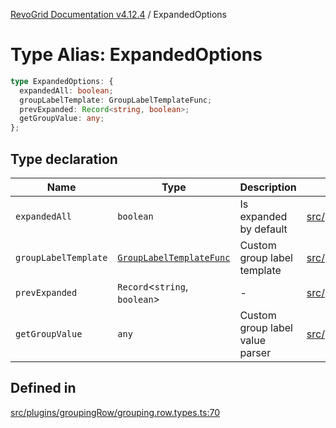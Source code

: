 [RevoGrid Documentation v4.12.4](README.md) / ExpandedOptions

# Type Alias: ExpandedOptions

```ts
type ExpandedOptions: {
  expandedAll: boolean;
  groupLabelTemplate: GroupLabelTemplateFunc;
  prevExpanded: Record<string, boolean>;
  getGroupValue: any;
};
```

## Type declaration

| Name | Type | Description | Defined in |
| ------ | ------ | ------ | ------ |
| `expandedAll` | `boolean` | Is expanded by default | [src/plugins/groupingRow/grouping.row.types.ts:75](https://github.com/revolist/revogrid/blob/648f56ecfc5430eb0184373ea33dd565a6a33bb9/src/plugins/groupingRow/grouping.row.types.ts#L75) |
| `groupLabelTemplate` | [`GroupLabelTemplateFunc`](TypeAlias.GroupLabelTemplateFunc.md) | Custom group label template | [src/plugins/groupingRow/grouping.row.types.ts:84](https://github.com/revolist/revogrid/blob/648f56ecfc5430eb0184373ea33dd565a6a33bb9/src/plugins/groupingRow/grouping.row.types.ts#L84) |
| `prevExpanded` | `Record`\<`string`, `boolean`\> | - | [src/plugins/groupingRow/grouping.row.types.ts:71](https://github.com/revolist/revogrid/blob/648f56ecfc5430eb0184373ea33dd565a6a33bb9/src/plugins/groupingRow/grouping.row.types.ts#L71) |
| `getGroupValue` | `any` | Custom group label value parser | [src/plugins/groupingRow/grouping.row.types.ts:80](https://github.com/revolist/revogrid/blob/648f56ecfc5430eb0184373ea33dd565a6a33bb9/src/plugins/groupingRow/grouping.row.types.ts#L80) |

## Defined in

[src/plugins/groupingRow/grouping.row.types.ts:70](https://github.com/revolist/revogrid/blob/648f56ecfc5430eb0184373ea33dd565a6a33bb9/src/plugins/groupingRow/grouping.row.types.ts#L70)
